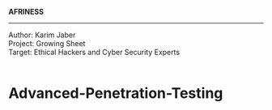 <b>AFRINESS</b>
<hr>
<span>Author: Karim Jaber</span><br>
<span>Project: Growing Sheet</span><br>
<span>Target: Ethical Hackers and Cyber Security Experts</span><br><br>

# Advanced-Penetration-Testing

